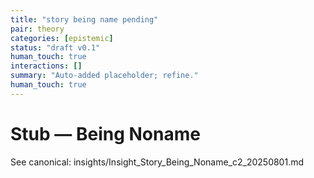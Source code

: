 ```yaml
---
title: "story being name pending"
pair: theory
categories: [epistemic]
status: "draft v0.1"
human_touch: true
interactions: []
summary: "Auto-added placeholder; refine."
human_touch: true
---
```

<!-- status: stub; target: 150+ words -->
<!-- status: stub; target: 150+ words -->
<!-- status: stub; target: 150+ words -->
<!-- status: stub; target: 150+ words -->
<!-- status: stub; target: 150+ words -->
<!-- status: stub; target: 150+ words -->
# Stub — Being Noname

See canonical: insights/Insight_Story_Being_Noname_c2_20250801.md










